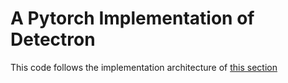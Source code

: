 # A Pytorch Implementation of Detectron
This code follows the implementation architecture of  [this section](https://travis-ci.com/roytseng-tw/Detectron.pytorch.svg?branch=master)
